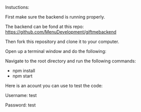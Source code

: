 Instuctions:

First make sure the backend is running properly.

The backend can be fond at this repo: https://github.com/MenuDevelopment/giftmebackend

Then fork this repository and clone it to your computer.

Open up a terminal window and do the following:

Navigate to the root directory and run the following commands:

* npm install
* npm start


Here is an acount you can use to test the code:

Username: test

Password: test
